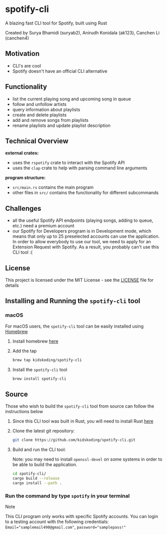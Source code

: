 # spotify-cli

A blazing fast CLI tool for Spotify, built using Rust

Created by Surya Bhamidi (suryab2), Anirudh Konidala (ak123), Canchen Li
(canchen4)

## Motivation

- CLI's are cool
- Spotify doesn't have an official CLI alternative

## Functionality

- list the current playing song and upcoming song in queue
- follow and unfollow artists
- query information about playlists
- create and delete playlists
- add and remove songs from playlists
- rename playlists and update playlist description

## Technical Overview

**external crates:**
- uses the `rspotify` crate to interact with the Spotify API
- uses the `clap` crate to help with parsing command line arguments

**program structure:**
- `src/main.rs` contains the main program
- other files in `src/` contains the functionality for different subcommands

## Challenges

- all the useful Spotify API endpoints (playing songs, adding to queue, etc.)
need a premium account
- our Spotify for Developers program is in Development mode, which means that
only up to 25 preselected accounts can use the application. In order to allow
everybody to use our tool, we need to apply for an Extension Request with
Spotify. As a result, you probably can't use this CLI tool :(

## License

This project is licensed under the MIT License - see the [LICENSE](LICENSE)
file for details

## Installing and Running the `spotify-cli` tool

### macOS

For macOS users, the `spotify-cli` tool can be easily installed using [Homebrew](https://brew.sh/)

1. Install homebrew [here](https://brew.sh/)
2. Add the tap

   ```sh
   brew tap kidskoding/spotify-cli
   ```

3. Install the `spotify-cli` tool

   ```sh
   brew install spotify-cli
   ```

## Source

Those who wish to build the `spotify-cli` tool from source can follow the instructions below

1. Since this CLI tool was built in Rust, you will need to install Rust [here](https://rustup.rs/)

2. Clone the latest git repository:

   ```sh
   git clone https://github.com/kidskoding/spotify-cli.git
   ```

3. Build and run the CLI tool:

   Note: you may need to install `openssl-devel` on some systems in order to be able to build the application.

   ```sh
   cd spotify-cli/
   cargo build --release
   cargo install --path .
   ```

### Run the command by type `spotify` in your terminal

> [!NOTE]
> This CLI program only works with specific Spotify accounts. You can login
> to a testing account with the following credentials:
> `Email="samplemail490@gmail.com"`, `password="samplepass!"`
